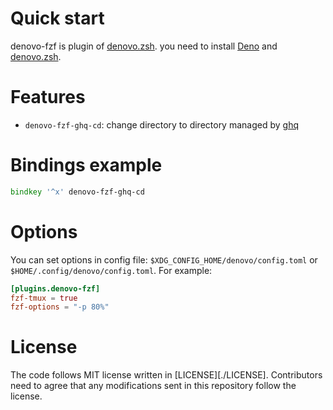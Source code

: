 # Quick start

denovo-fzf is plugin of [denovo.zsh][denovo.zsh].
you need to install [Deno][deno] and [denovo.zsh][denovo.zsh].
 
[denovo.zsh]: https://github.com/Warashi/denovo.zsh/
[deno]: https://deno.land/

# Features
- `denovo-fzf-ghq-cd`: change directory to directory managed by [ghq][ghq]

[ghq]: https://github.com/x-motemen/ghq

# Bindings example
```zsh
bindkey '^x' denovo-fzf-ghq-cd
```

# Options
You can set options in config file: `$XDG_CONFIG_HOME/denovo/config.toml` or `$HOME/.config/denovo/config.toml`.
For example:

```toml
[plugins.denovo-fzf]
fzf-tmux = true
fzf-options = "-p 80%"
```

# License
The code follows MIT license written in [LICENSE][./LICENSE]. Contributors need to agree that any modifications sent in this repository follow the license.
